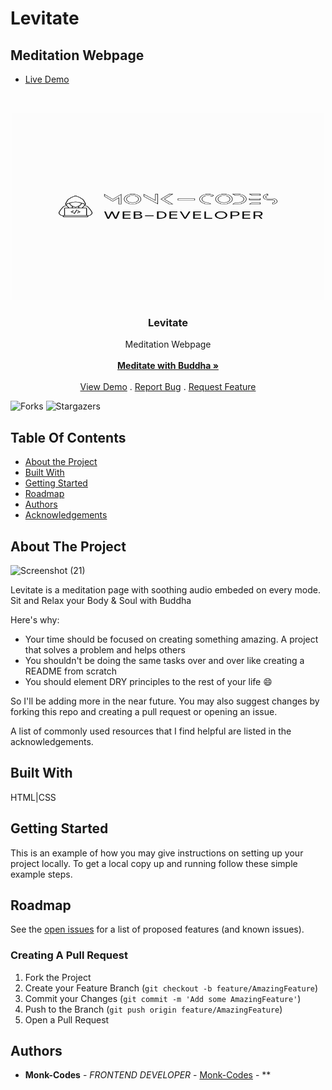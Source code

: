 # Levitate
## Meditation Webpage
- [Live Demo](https://levitate-budhha.netlify.app/)
<br/>
<p align="center">
<img src="logo.png" alt="image" width="500" height="300">
  <a href="https://github.com/MonkCodes/Levitate">
  </a>
  <h3 align="center">Levitate</h3>

  <p align="center">
    Meditation Webpage
    <br/>
    <br/>
    <a href="https://github.com/MonkCodes/Levitate"><strong>Meditate with Buddha »</strong></a>
    <br/>
    <br/>
    <a href="https://github.com/MonkCodes/Levitate">View Demo</a>
    .
    <a href="https://github.com/MonkCodes/Levitate/issues">Report Bug</a>
    .
    <a href="https://github.com/MonkCodes/Levitate/issues">Request Feature</a>
  </p>
</p>

![Forks](https://img.shields.io/github/forks/MonkCodes/Levitate?style=social) ![Stargazers](https://img.shields.io/github/stars/MonkCodes/Levitate?style=social) 

## Table Of Contents

* [About the Project](#about-the-project)
* [Built With](#built-with)
* [Getting Started](#getting-started)
* [Roadmap](#roadmap)
* [Authors](#authors)
* [Acknowledgements](#acknowledgements)

## About The Project

![Screenshot (21)](https://github.com/Monk-Codes/Levitate/assets/84877191/aa40d40a-79da-4783-9236-a1a2d84ea8eb)

Levitate is a meditation page with soothing audio embeded on every mode.
Sit and Relax your Body & Soul with Buddha

Here's why:

* Your time should be focused on creating something amazing. A project that solves a problem and helps others
* You shouldn't be doing the same tasks over and over like creating a README from scratch
* You should element DRY principles to the rest of your life :smile:

 So I'll be adding more in the near future. You may also suggest changes by forking this repo and creating a pull request or opening an issue.

A list of commonly used resources that I find helpful are listed in the acknowledgements.

## Built With

HTML|CSS 
## Getting Started

This is an example of how you may give instructions on setting up your project locally.
To get a local copy up and running follow these simple example steps.

## Roadmap

See the [open issues](https://github.com/MonkCodes//issues) for a list of proposed features (and known issues).

### Creating A Pull Request

1. Fork the Project
2. Create your Feature Branch (`git checkout -b feature/AmazingFeature`)
3. Commit your Changes (`git commit -m 'Add some AmazingFeature'`)
4. Push to the Branch (`git push origin feature/AmazingFeature`)
5. Open a Pull Request

## Authors

* **Monk-Codes** - *FRONTEND DEVELOPER* - [Monk-Codes](https://github.com/Monk-Codes) - **

